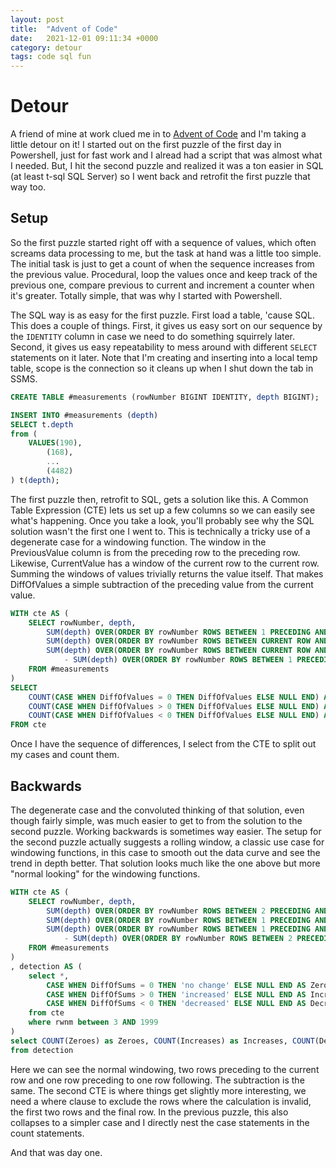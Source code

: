 ```yaml
---
layout: post
title:  "Advent of Code"
date:   2021-12-01 09:11:34 +0000
category: detour
tags: code sql fun
---
```


# Detour
A friend of mine at work clued me in to [Advent of Code](https://adventofcode.com/2021) and I'm taking a little detour on it! I started out on the first puzzle of the first day in Powershell, just for fast work and I alread had a script that was almost what I needed. But, I hit the second puzzle and realized it was a ton easier in SQL (at least t-sql SQL Server) so I went back and retrofit the first puzzle that way too.  

## Setup
So the first puzzle started right off with a sequence of values, which often screams data processing to me, but the task at hand was a little too simple. The initial task is just to get a count of when the sequence increases from the previous value. Procedural, loop the values once and keep track of the previous one, compare previous to current and increment a counter when it's greater. Totally simple, that was why I started with Powershell.  

The SQL way is as easy for the first puzzle. First load a table, 'cause SQL. This does a couple of things. First, it gives us easy sort on our sequence by the ```IDENTITY``` column in case we need to do something squirrely later. Second, it gives us easy repeatability to mess around with different ```SELECT``` statements on it later. Note that I'm creating and inserting into a local temp table, scope is the connection so it cleans up when I shut down the tab in SSMS.  

``` sql 
CREATE TABLE #measurements (rowNumber BIGINT IDENTITY, depth BIGINT);

INSERT INTO #measurements (depth)
SELECT t.depth
from (
	VALUES(190),
        (168),
        ...
        (4482)
) t(depth);
```

The first puzzle then, retrofit to SQL, gets a solution like this. A Common Table Expression (CTE) lets us set up a few columns so we can easily see what's happening. Once you take a look, you'll probably see why the SQL solution wasn't the first one I went to. This is technically a tricky use of a degenerate case for a windowing function. The window in the PreviousValue column is from the preceding row to the preceding row. Likewise, CurrentValue has a window of the current row to the current row. Summing the windows of values trivially returns the value itself. That makes DiffOfValues a simple subtraction of the preceding value from the current value. 

``` sql
WITH cte AS (
    SELECT rowNumber, depth, 
        SUM(depth) OVER(ORDER BY rowNumber ROWS BETWEEN 1 PRECEDING AND 1 PRECEDING) AS PreviousValue,
        SUM(depth) OVER(ORDER BY rowNumber ROWS BETWEEN CURRENT ROW AND CURRENT ROW) AS CurrentValue,
        SUM(depth) OVER(ORDER BY rowNumber ROWS BETWEEN CURRENT ROW AND CURRENT ROW) 
            - SUM(depth) OVER(ORDER BY rowNumber ROWS BETWEEN 1 PRECEDING AND 1 PRECEDING) AS DiffOfValues
    FROM #measurements
)
SELECT 
	COUNT(CASE WHEN DiffOfValues = 0 THEN DiffOfValues ELSE NULL END) AS Zeroes,
	COUNT(CASE WHEN DiffOfValues > 0 THEN DiffOfValues ELSE NULL END) AS Increases,
	COUNT(CASE WHEN DiffOfValues < 0 THEN DiffOfValues ELSE NULL END) AS Decreases
FROM cte
```

Once I have the sequence of differences, I select from the CTE to split out my cases and count them.  

## Backwards
The degenerate case and the convoluted thinking of that solution, even though fairly simple, was much easier to get to from the solution to the second puzzle. Working backwards is sometimes way easier. The setup for the second puzzle actually suggests a rolling window, a classic use case for windowing functions, in this case to smooth out the data curve and see the trend in depth better. That solution looks much like the one above but more "normal looking" for the windowing functions.  

``` sql
WITH cte AS (
    SELECT rowNumber, depth, 
        SUM(depth) OVER(ORDER BY rowNumber ROWS BETWEEN 2 PRECEDING AND CURRENT ROW) AS SumTwoBefore,
        SUM(depth) OVER(ORDER BY rowNumber ROWS BETWEEN 1 PRECEDING AND 1 FOLLOWING) AS SumBeforeAndAfter,
        SUM(depth) OVER(ORDER BY rowNumber ROWS BETWEEN 1 PRECEDING AND 1 FOLLOWING) 
            - SUM(depth) OVER(ORDER BY rowNumber ROWS BETWEEN 2 PRECEDING AND CURRENT ROW) AS DiffOfSums
    FROM #measurements
)
, detection AS (
    select *, 
        CASE WHEN DiffOfSums = 0 THEN 'no change' ELSE NULL END AS Zeroes,
        CASE WHEN DiffOfSums > 0 THEN 'increased' ELSE NULL END AS Increases,
        CASE WHEN DiffOfSums < 0 THEN 'decreased' ELSE NULL END AS Decreases
    from cte 
    where rwnm between 3 AND 1999
)
select COUNT(Zeroes) as Zeroes, COUNT(Increases) as Increases, COUNT(Decreases) as Decreases, COUNT(0) AS AllOfThem
from detection
```

Here we can see the normal windowing, two rows preceding to the current row and one row preceding to one row following. The subtraction is the same. The second CTE is where things get slightly more interesting, we need a where clause to exclude the rows where the calculation is invalid, the first two rows and the final row. In the previous puzzle, this also collapses to a simpler case and I directly nest the case statements in the count statements.  

And that was day one.  